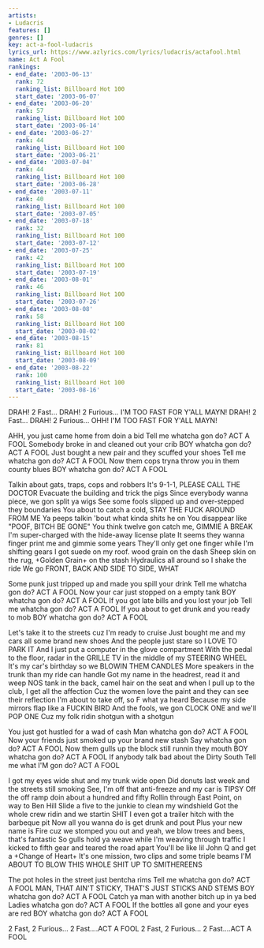 ```yaml
---
artists:
- Ludacris
features: []
genres: []
key: act-a-fool-ludacris
lyrics_url: https://www.azlyrics.com/lyrics/ludacris/actafool.html
name: Act A Fool
rankings:
- end_date: '2003-06-13'
  rank: 72
  ranking_list: Billboard Hot 100
  start_date: '2003-06-07'
- end_date: '2003-06-20'
  rank: 57
  ranking_list: Billboard Hot 100
  start_date: '2003-06-14'
- end_date: '2003-06-27'
  rank: 44
  ranking_list: Billboard Hot 100
  start_date: '2003-06-21'
- end_date: '2003-07-04'
  rank: 44
  ranking_list: Billboard Hot 100
  start_date: '2003-06-28'
- end_date: '2003-07-11'
  rank: 40
  ranking_list: Billboard Hot 100
  start_date: '2003-07-05'
- end_date: '2003-07-18'
  rank: 32
  ranking_list: Billboard Hot 100
  start_date: '2003-07-12'
- end_date: '2003-07-25'
  rank: 42
  ranking_list: Billboard Hot 100
  start_date: '2003-07-19'
- end_date: '2003-08-01'
  rank: 46
  ranking_list: Billboard Hot 100
  start_date: '2003-07-26'
- end_date: '2003-08-08'
  rank: 58
  ranking_list: Billboard Hot 100
  start_date: '2003-08-02'
- end_date: '2003-08-15'
  rank: 81
  ranking_list: Billboard Hot 100
  start_date: '2003-08-09'
- end_date: '2003-08-22'
  rank: 100
  ranking_list: Billboard Hot 100
  start_date: '2003-08-16'
---
```



DRAH! 2 Fast...
DRAH! 2 Furious...
I'M TOO FAST FOR Y'ALL MAYN!
DRAH! 2 Fast...
DRAH! 2 Furious...
OHH! I'M TOO FAST FOR Y'ALL MAYN!


AHH, you just came home from doin a bid
Tell me whatcha gon do? ACT A FOOL
Somebody broke in and cleaned out your crib
BOY whatcha gon do? ACT A FOOL
Just bought a new pair and they scuffed your shoes
Tell me whatcha gon do? ACT A FOOL
Now them cops tryna throw you in them county blues
BOY whatcha gon do? ACT A FOOL


Talkin about gats, traps, cops and robbers
It's 9-1-1, PLEASE CALL THE DOCTOR
Evacuate the building and trick the pigs
Since everybody wanna piece, we gon split ya wigs
See some fools slipped up and over-stepped they boundaries
You about to catch a cold, STAY THE FUCK AROUND FROM  ME
Ya peeps talkin 'bout what kinda shits he on
You disappear like "POOF, BITCH BE GONE"
You think twelve gon catch me, GIMMIE A BREAK
I'm super-charged with the hide-away license plate
It seems they wanna finger print me and gimmie some years
They'll only get one finger while I'm shifting gears
I got suede on my roof. wood grain on the dash
Sheep skin on the rug, +Golden Grain+ on the stash
Hydraulics all around so I shake the ride
We go FRONT, BACK AND SIDE TO SIDE, WHAT


Some punk just tripped up and made you spill your drink
Tell me whatcha gon do? ACT A FOOL
Now your car just stopped on a empty tank
BOY whatcha gon do? ACT A FOOL
If you got late bills and you lost your job
Tell me whatcha gon do? ACT A FOOL
If you about to get drunk and you ready to mob
BOY whatcha gon do? ACT A FOOL


Let's take it to the streets cuz I'm ready to cruise
Just bought me and my cars all some brand new shoes
And the people just stare so I LOVE TO PARK IT
And I just put a computer in the glove compartment
With the pedal to the floor, radar in the GRILLE
TV in the middle of my STEERING WHEEL
It's my car's birthday so we BLOWIN THEM CANDLES
More speakers in the trunk than my ride can handle
Got my name in the headrest, read it and weep
NOS tank in the back, camel hair on the seat
and when I pull up to the club, I get all the affection
Cuz the women love the paint and they can see their reflection
I'm about to take off, so F what ya heard
Because my side mirrors flap like a FUCKIN BIRD
And the fools, we gon CLOCK ONE and we'll POP ONE
Cuz my folk ridin shotgun with a shotgun


You just got hustled for a wad of cash
Man whatcha gon do? ACT A FOOL
Now your friends just smoked up your brand new stash
Say whatcha gon do? ACT A FOOL
Now them gulls up the block still runnin they mouth
BOY whatcha gon do? ACT A FOOL
If anybody talk bad about the Dirty South
Tell me what I'M gon do? ACT A FOOL


I got my eyes wide shut and my trunk wide open
Did donuts last week and the streets still smoking
See, I'm off that anti-freeze and my car is TIPSY
Off the off ramp doin about a hundred and fifty
Rollin through East Point, on way to Ben Hill
Slide a five to the junkie to clean my windshield
Got the whole crew ridin and we startin SHIT
I even got a trailer hitch with the barbeque pit
Now all you wanna do is get drunk and pout
Plus your new name is Fire cuz we stomped you out
and yeah, we blow trees and bees,  that's fantastic
So gulls hold ya weave while I'm weaving through traffic
I kicked to fifth gear and teared the road apart
You'll be like lil John Q and get a +Change of Heart+
It's one mission, two clips and some triple beams
I'M ABOUT TO BLOW THIS WHOLE SHIT UP TO SMITHEREENS


The pot holes in the street just bentcha rims
Tell me whatcha gon do? ACT A FOOL
MAN, THAT AIN'T STICKY, THAT'S JUST STICKS AND STEMS
BOY whatcha gon do? ACT A FOOL
Catch ya man with another bitch up in ya bed
Ladies whatcha gon do? ACT A FOOL
If the bottles all gone and your eyes are red
BOY whatcha gon do? ACT A FOOL


2 Fast, 2 Furious...
2 Fast....ACT A FOOL
2 Fast, 2 Furious...
2 Fast....ACT A FOOL



